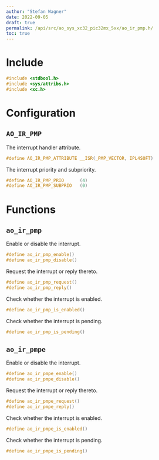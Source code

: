 ```yaml
---
author: "Stefan Wagner"
date: 2022-09-05
draft: true
permalink: /api/src/ao_sys_xc32_pic32mx_5xx/ao_ir_pmp.h/
toc: true
---
```


# Include

```c
#include <stdbool.h>
#include <sys/attribs.h>
#include <xc.h>
```

# Configuration

## `AO_IR_PMP`

The interrupt handler attribute.

```c
#define AO_IR_PMP_ATTRIBUTE __ISR(_PMP_VECTOR, IPL4SOFT)
```

The interrupt priority and subpriority.

```c
#define AO_IR_PMP_PRIO      (4)
#define AO_IR_PMP_SUBPRIO   (0)
```

# Functions

## `ao_ir_pmp`

Enable or disable the interrupt.

```c
#define ao_ir_pmp_enable()
#define ao_ir_pmp_disable()
```

Request the interrupt or reply thereto.

```c
#define ao_ir_pmp_request()
#define ao_ir_pmp_reply()
```

Check whether the interrupt is enabled.

```c
#define ao_ir_pmp_is_enabled()
```

Check whether the interrupt is pending.

```c
#define ao_ir_pmp_is_pending()
```

## `ao_ir_pmpe`

Enable or disable the interrupt.

```c
#define ao_ir_pmpe_enable()
#define ao_ir_pmpe_disable()
```

Request the interrupt or reply thereto.

```c
#define ao_ir_pmpe_request()
#define ao_ir_pmpe_reply()
```

Check whether the interrupt is enabled.

```c
#define ao_ir_pmpe_is_enabled()
```

Check whether the interrupt is pending.

```c
#define ao_ir_pmpe_is_pending()
```
